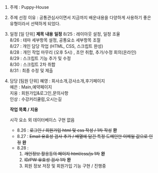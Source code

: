 1. 주제 : Puppy-House

2. 주제 선정 이유 : 공통관심사이면서 지금까지 배운내용을 다양하게  사용하기 좋은 유형이라서 선택하게 되었다.

3. 일정 [일 단위]
**제목** **내용** **일정**
8/25 : 레이아웃 설정, 일정 조율  
8/26 : 테마 세부항목 설정, 공통요소 세부항목 조절  
8/27 : 개인 담당 작업 (HTML, CSS, 스크립트 완성)  
8/28 : 개인 작업 마무리 (오후 5시) , 초안 취합, 추가/수정 회의(온라인)  
8/29 : 스크립트 기능 추가 및 수정  
8/30 : 스크립트 2차 취합  
8/31 : 최종 수정 및 제출  

4. 담당  [팀원 단위]
혜영 : 회사소개,강사소개,후기페이지  
예은 : Main,예약페이지  
지웅 : 회원가입&로그인,문의사항  
인상 : 수강커리큘럼,오시는길      

      **작업 목록 / 지웅**  
        
      시각 요소 외 데이터베이스 구현 없음
      
      * 8.26 : ~~로그인 / 회원가입 html 및 css 작성 / 1차 작성~~ __완__
      * 8.27 : ~~Email 유효성 검사 추가 / 배열에 담긴 특정 도메인만 이메일 값으로 인정~~ __완__
      * 8.28 : 
          1. ~~개인정보 활용동의 페이지 html/css/js 1차~~ __완__ 
          2. ~~ID/PW 유효성 검사 1차~~ __완__
          3. 회원 정보 저장 및 회원가입 기능 구현 / 진행중
